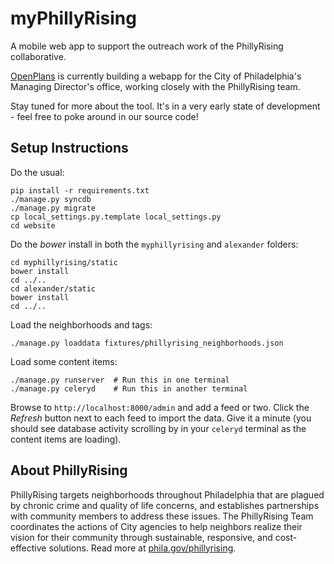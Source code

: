 myPhillyRising
==============

A mobile web app to support the outreach work of the PhillyRising collaborative. 
 
[OpenPlans](http://openplans.org) is currently building a webapp for the City of Philadelphia's Managing Director's office, working closely with the PhillyRising team. 

Stay tuned for more about the tool. It's in a very early state of development - feel free to poke around in our source code!


Setup Instructions
------------------

Do the usual:

    pip install -r requirements.txt
    ./manage.py syncdb
    ./manage.py migrate
    cp local_settings.py.template local_settings.py
    cd website

Do the *bower* install in both the `myphillyrising` and `alexander` folders:

    cd myphillyrising/static
    bower install
    cd ../..
    cd alexander/static
    bower install
    cd ../..

Load the neighborhoods and tags:

    ./manage.py loaddata fixtures/phillyrising_neighborhoods.json

Load some content items:

    ./manage.py runserver  # Run this in one terminal
    ./manage.py celeryd    # Run this in another terminal

Browse to `http://localhost:8000/admin` and add a feed or two. Click the *Refresh* button next to each feed to import the data. Give it a minute (you should see database activity scrolling by in your `celeryd` terminal as the content items are loading).


About PhillyRising
------------------
PhillyRising targets neighborhoods throughout Philadelphia that are plagued by chronic crime and quality of life concerns, and establishes partnerships with community members to address these issues. The PhillyRising Team coordinates the actions of City agencies to help neighbors realize their vision for their community through sustainable, responsive, and cost-effective solutions. Read more at [phila.gov/phillyrising](http://www.phila.gov/phillyrising/).
